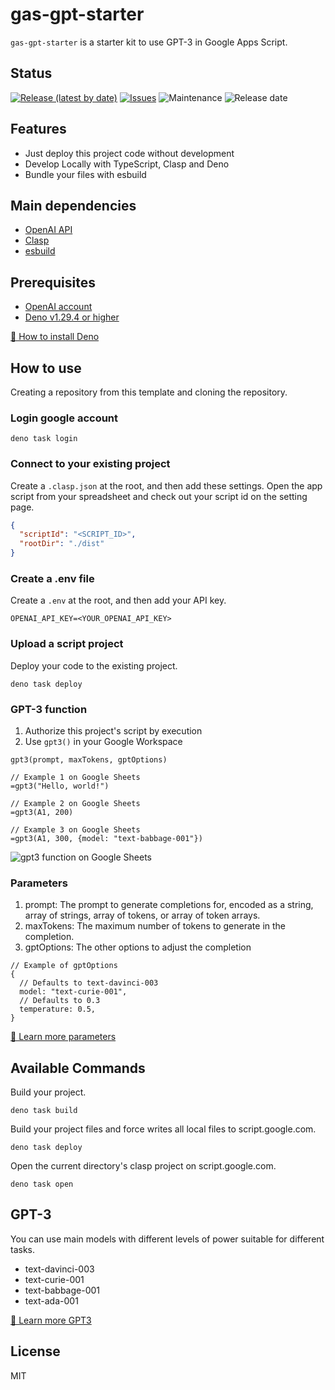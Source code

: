 # gas-gpt-starter

`gas-gpt-starter` is a starter kit to use GPT-3 in Google Apps Script.

## Status

[![Release (latest by date)](https://img.shields.io/github/v/release/Kazuki-tam/gas-gpt-starter)](https://github.com/Kazuki-tam/gas-gpt-starter/releases/tag/v0.0.1)
[![Issues](https://img.shields.io/github/issues/Kazuki-tam/gas-gpt-starter)](https://github.com/Kazuki-tam/gas-gpt-starter/issues)
![Maintenance](https://img.shields.io/maintenance/yes/2023)
![Release date](https://img.shields.io/github/release-date/Kazuki-tam/gas-gpt-starter)

## Features
- Just deploy this project code without development
- Develop Locally with TypeScript, Clasp and Deno
- Bundle your files with esbuild

## Main dependencies

- [OpenAI API](https://beta.openai.com/docs/api-reference/introduction)
- [Clasp](https://github.com/google/clasp)
- [esbuild](https://esbuild.github.io/)

## Prerequisites

- [OpenAI account](https://openai.com/api/)
- [Deno v1.29.4 or higher](https://deno.land/)

[🦕 How to install Deno](https://deno.land/manual@v1.29.4/getting_started/installation)

## How to use

Creating a repository from this template and cloning the repository.

### Login google account

```shell
deno task login
```

### Connect to your existing project

Create a `.clasp.json` at the root, and then add these settings.
Open the app script from your spreadsheet and check out your script id on the setting page.

```json
{
  "scriptId": "<SCRIPT_ID>",
  "rootDir": "./dist"
}
```

### Create a .env file
Create a `.env` at the root, and then add your API key.

```
OPENAI_API_KEY=<YOUR_OPENAI_API_KEY>
```

### Upload a script project

Deploy your code to the existing project.

```shell
deno task deploy
```

### GPT-3 function

1. Authorize this project's script by execution
2. Use `gpt3()` in your Google Workspace

```
gpt3(prompt, maxTokens, gptOptions)

// Example 1 on Google Sheets
=gpt3("Hello, world!")

// Example 2 on Google Sheets
=gpt3(A1, 200)

// Example 3 on Google Sheets
=gpt3(A1, 300, {model: "text-babbage-001"})
```

![gpt3 function on Google Sheets](https://dev-to-uploads.s3.amazonaws.com/uploads/articles/pjchli9ymbtr1unqlkzp.png)

### Parameters
1. prompt: The prompt to generate completions for, encoded as a string, array of strings, array of tokens, or array of token arrays.
2. maxTokens: The maximum number of tokens to generate in the completion.
3. gptOptions: The other options to adjust the completion

```
// Example of gptOptions
{
  // Defaults to text-davinci-003
  model: "text-curie-001",
  // Defaults to 0.3
  temperature: 0.5,
}
```

[📖 Learn more parameters](https://beta.openai.com/docs/api-reference/completions/create)

## Available Commands

Build your project.

```shell
deno task build
```

Build your project files and force writes all local files to script.google.com.

```shell
deno task deploy
```

Open the current directory's clasp project on script.google.com.

```shell
deno task open
```

## GPT-3
You can use main models with different levels of power suitable for different tasks.

- text-davinci-003
- text-curie-001
- text-babbage-001
- text-ada-001

[📖 Learn more GPT3](https://beta.openai.com/docs/models/gpt-3)

## License
MIT
